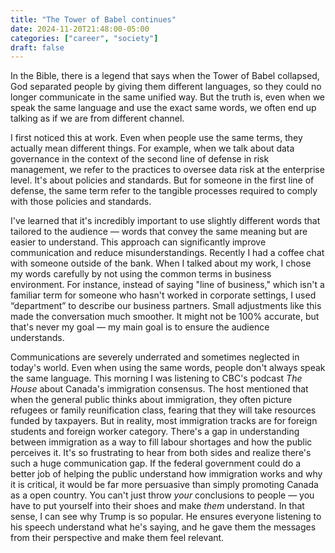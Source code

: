 ```yaml
---
title: "The Tower of Babel continues"
date: 2024-11-20T21:48:00-05:00
categories: ["career", "society"]
draft: false
---
```


In the Bible, there is a legend that says when the Tower of Babel collapsed, God separated people by giving them different languages, so they could no longer communicate in the same unified way. But the truth is, even when we speak the same language and use the exact same words, we often end up talking as if we are from different channel.

I first noticed this at work. Even when people use the same terms, they actually mean different things. For example, when we talk about data governance in the context of the second line of defense in risk management, we refer to the practices to oversee data risk at the enterprise level. It's about policies and standards. But for someone in the first line of defense, the same term refer to the tangible processes required to comply with those policies and standards.

I've learned that it's incredibly important to use slightly different words that tailored to the audience — words that convey the same meaning but are easier to understand. This approach can significantly improve communication and reduce misunderstandings. Recently I had a coffee chat with someone outside of the bank. When I talked about my work, I chose my words carefully by not using the common terms in business environment. For instance, instead of saying "line of business," which isn't a familiar term for someone who hasn't worked in corporate settings, I used “department” to describe our business partners. Small adjustments like this made the conversation much smoother. It might not be 100% accurate, but that's never my goal — my main goal is to ensure the audience understands.

Communications are severely underrated and sometimes neglected in today's world. Even when using the same words, people don't always speak the same language. This morning I was listening to CBC's podcast _The House_ about Canada's immigration consensus. The host mentioned that when the general public thinks about immigration, they often picture refugees or family reunification class, fearing that they will take resources funded by taxpayers. But in reality, most immigration tracks are for foreign students and foreign worker category. There's a gap in understanding between immigration as a way to fill labour shortages and how the public perceives it. It's so frustrating to hear from both sides and realize there's such a huge communication gap. If the federal government could do a better job of helping the public understand how immigration works and why it is critical, it would be far more persuasive than simply promoting Canada as a open country. You can't just throw _your_ conclusions to people — you have to put yourself into their shoes and make _them_ understand. In that sense, I can see why Trump is so popular. He ensures everyone listening to his speech understand what he's saying, and he gave them the messages from their perspective and make them feel relevant.
